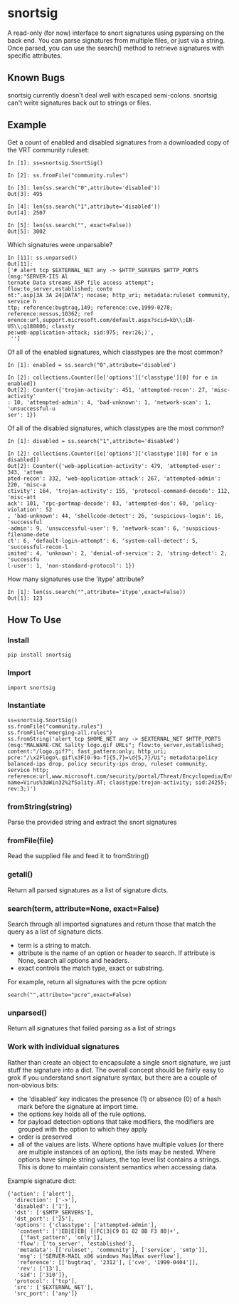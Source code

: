# snortsig
A read-only (for now) interface to snort signatures using pyparsing on the back end.  You can parse signatures from multiple files, or just via a string.  Once parsed, you can use the search() method to retrieve signatures with specific attributes.

## Known Bugs
snortsig currently doesn't deal well with escaped semi-colons.
snortsig can't write signatures back out to strings or files.

## Example

Get a count of enabled and disabled signatures from a downloaded copy of the VRT community ruleset:

    In [1]: ss=snortsig.SnortSig()

    In [2]: ss.fromFile("community.rules")

    In [3]: len(ss.search("0",attribute='disabled'))
    Out[3]: 495

    In [4]: len(ss.search("1",attribute='disabled'))
    Out[4]: 2507

    In [5]: len(ss.search("", exact=False))
    Out[5]: 3002

Which signatures were unparsable?

    In [11]: ss.unparsed()
    Out[11]:
    ['# alert tcp $EXTERNAL_NET any -> $HTTP_SERVERS $HTTP_PORTS (msg:"SERVER-IIS Al
    ternate Data streams ASP file access attempt"; flow:to_server,established; conte
    nt:".asp|3A 3A 24|DATA"; nocase; http_uri; metadata:ruleset community, service h
    ttp; reference:bugtraq,149; reference:cve,1999-0278; reference:nessus,10362; ref
    erence:url,support.microsoft.com/default.aspx?scid=kb\\;EN-US\\;q188806; classty
    pe:web-application-attack; sid:975; rev:26;)',
     '']

Of all of the enabled signatures, which classtypes are the most common?

    In [1]: enabled = ss.search("0",attribute='disabled')

    In [2]: collections.Counter([e['options']['classtype'][0] for e in enabled])
    Out[2]: Counter({'trojan-activity': 451, 'attempted-recon': 27, 'misc-activity'
    : 10, 'attempted-admin': 4, 'bad-unknown': 1, 'network-scan': 1, 'unsuccessful-u
    ser': 1})

Of all of the disabled signatures, which classtypes are the most common?

    In [1]: disabled = ss.search("1",attribute='disabled')

    In [2]: collections.Counter([e['options']['classtype'][0] for e in disabled])
    Out[2]: Counter({'web-application-activity': 479, 'attempted-user': 343, 'attem
    pted-recon': 332, 'web-application-attack': 267, 'attempted-admin': 220, 'misc-a
    ctivity': 164, 'trojan-activity': 155, 'protocol-command-decode': 112, 'misc-att
    ack': 101, 'rpc-portmap-decode': 83, 'attempted-dos': 60, 'policy-violation': 52
    , 'bad-unknown': 44, 'shellcode-detect': 26, 'suspicious-login': 16, 'successful
    -admin': 9, 'unsuccessful-user': 9, 'network-scan': 6, 'suspicious-filename-dete
    ct': 6, 'default-login-attempt': 6, 'system-call-detect': 5, 'successful-recon-l
    imited': 4, 'unknown': 2, 'denial-of-service': 2, 'string-detect': 2, 'successfu
    l-user': 1, 'non-standard-protocol': 1})

How many signatures use the 'itype' attribute?

    In [1]: len(ss.search("",attribute='itype',exact=False))
    Out[1]: 123

## How To Use
### Install
    pip install snortsig

### Import
    import snortsig

### Instantiate
    ss=snortsig.SnortSig()
    ss.fromFile("community.rules")
    ss.fromFile("emerging-all.rules")
    ss.fromString('alert tcp $HOME_NET any -> $EXTERNAL_NET $HTTP_PORTS (msg:"MALWARE-CNC Sality logo.gif URLs"; flow:to_server,established; content:"/logo.gif?"; fast_pattern:only; http_uri; pcre:"/\x2Flogo\.gif\x3F[0-9a-f]{5,7}=\d{5,7}/Ui"; metadata:policy balanced-ips drop, policy security-ips drop, ruleset community, service http; reference:url,www.microsoft.com/security/portal/Threat/Encyclopedia/Entry.aspx?name=Virus%3aWin32%2fSality.AT; classtype:trojan-activity; sid:24255; rev:3;)')

### fromString(string)

Parse the provided string and extract the snort signatures

### fromFile(file)

Read the supplied file and feed it to fromString()

### getall()

Return all parsed signatures as a list of signature dicts.

### search(term, attribute=None, exact=False)

Search through all imported signatures and return those that match the query as a list of signature dicts.
   * term is a string to match.
   * attribute is the name of an option or header to search.  If attribute is None, search all options and headers.
   * exact controls the match type, exact or substring.

For example, return all signatures with the pcre option:

    search("",attribute="pcre",exact=False)

### unparsed()

Return all signatures that failed parsing as a list of strings

### Work with individual signatures

Rather than create an object to encapsulate a single snort signature, we just stuff the signature into a dict.  The overall concept should be fairly easy to grok if you understand snort signature syntax, but there are a couple of non-obvious bits:

   * the 'disabled' key indicates the presence (1) or absence (0) of a hash mark before the signature at import time.
   * the options key holds all of the rule options.
   * for payload detection options that take modifiers, the modifiers are grouped with the option to which they apply
   * order is preserved
   * all of the values are lists.  Where options have multiple values (or there are multiple instances of an option), the lists may be nested.  Where options have simple string values, the top level list contains a strings.  This is done to maintain consistent semantics when accessing data.


Example signature dict:

    {'action': ['alert'],
      'direction': ['->'],
      'disabled': ['1'],
      'dst': ['$SMTP_SERVERS'],
      'dst_port': ['25'],
      'options': {'classtype': ['attempted-admin'],
       'content': ['|EB|E|EB| [|FC|3|C9 B1 82 8B F3 80|+',
        ['fast_pattern', 'only']],
       'flow': ['to_server', 'established'],
       'metadata': [['ruleset', 'community'], ['service', 'smtp']],
       'msg': ['SERVER-MAIL x86 windows MailMax overflow'],
       'reference': [['bugtraq', '2312'], ['cve', '1999-0404']],
       'rev': ['13'],
       'sid': ['310']},
      'protocol': ['tcp'],
      'src': ['$EXTERNAL_NET'],
      'src_port': ['any']}